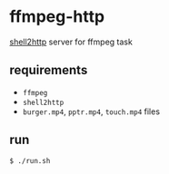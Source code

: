# ffmpeg-http

[shell2http](https://github.com/msoap/shell2http) server for ffmpeg task

## requirements

* `ffmpeg`
* `shell2http`
* `burger.mp4`, `pptr.mp4`, `touch.mp4` files

## run

```
$ ./run.sh
```
